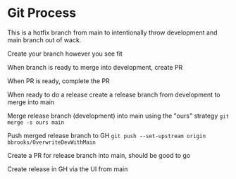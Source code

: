 # Git Process

This is a hotfix branch from main to intentionally throw development and main branch out of wack.

Create your branch however you see fit

When branch is ready to merge into development, create PR

When PR is ready, complete the PR

When ready to do a release create a release branch from development to merge into main

Merge release branch (development) into main using the "ours" strategy
```git merge -s ours main```

Push merged release branch to GH
```git push --set-upstream origin bbrooks/OverwriteDevWithMain```

Create a PR for release branch into main, should be good to go

Create release in GH via the UI from main